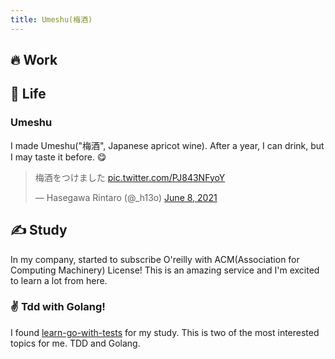 ```yaml
---
title: Umeshu(梅酒) 
---
```

## 🔥 Work
## 🌱 Life
### Umeshu
I made Umeshu("梅酒", Japanese apricot wine). After a year, I can drink, but I may taste it before. 😋
<blockquote class="twitter-tweet"><p lang="ja" dir="ltr">梅酒をつけました <a href="https://t.co/PJ843NFyoY">pic.twitter.com/PJ843NFyoY</a></p>&mdash; Hasegawa Rintaro (@_h13o) <a href="https://twitter.com/_h13o/status/1402232038300602368?ref_src=twsrc%5Etfw">June 8, 2021</a></blockquote> <script async src="https://platform.twitter.com/widgets.js" charset="utf-8"></script>

## ✍ Study
In my company, started to subscribe O'reilly with ACM(Association for Computing Machinery) License! This is an amazing service and I'm excited to learn a lot from here.

### ✌️ Tdd with Golang!
I found [learn-go-with-tests](https://github.com/quii/learn-go-with-tests) for my study.
This is two of the most interested topics for me. TDD and Golang. 